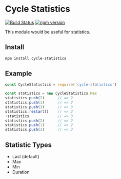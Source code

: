 # Cycle Statistics

[![Build Status](https://travis-ci.org/crzidea/cycle-statistics.svg?branch=master)](https://travis-ci.org/crzidea/cycle-statistics)
[![npm version](https://badge.fury.io/js/cycle-statistics.svg)](https://badge.fury.io/js/cycle-statistics)

This module would be useful for statistics.

## Install

```js
npm install cycle-statistics
```

## Example

```js
const CycleStatistics = require('cycle-statistics')

const statistics = new CycleStatistics.Max
statistics.push(2)      // => 2
statistics.push(1)      // => 2
statistics.push(3)      // => 3
statistics.restart()    // => 3
+statistics             // => 3
statistics.push(2)      // => 2
statistics.push(1)      // => 2
statistics.push(3)      // => 3
```

## Statistic Types

- Last (default)
- Max
- Min
- Duration
